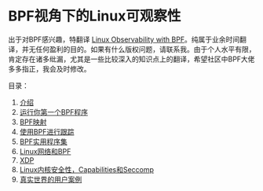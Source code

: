 # BPF视角下的Linux可观察性

出于对BPF感兴趣，特翻译 [Linux Observability with BPF](http://shop.oreilly.com/product/0636920242581.do)。纯属于业余时间翻译，并无任何盈利的目的。如果有什么版权问题，请联系我。由于个人水平有限，肯定存在诸多纰漏，尤其是一些比较深入的知识点上的翻译，希望社区中BPF大佬多多指正，我会及时修改。


目录：

1. [介绍](01-介绍.md)
2. [运行你第一个BPF程序](02-运行你第一个BPF程序.md)
3. [BPF映射](03-BPF映射.md)
4. [使用BPF进行跟踪](04-使用BPF进行跟踪.md)
5. [BPF实用程序集](05-BPF实用工具集.md)
6. [Linux网络和BPF](06-Linux网络和BPF.md)
7. [XDP](07-XDP.md)
8. [Linux内核安全性，Capabilities和Seccomp](08-Linux内核安全性，Capabilities和Seccomp.md)
9. [真实世界的用户案例](09-真实世界的用户案例.md)



